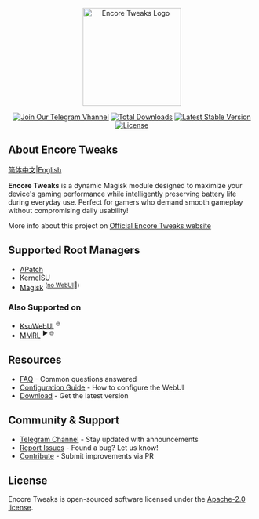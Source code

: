 <p align="center"><a href="https://encore.rem01gaming.dev" target="_blank"><img src="https://encore.rem01gaming.dev/logo.webp" width="200" alt="Encore Tweaks Logo"></a></p>

<p align="center">
<a href="https://t.me/rem01schannel"><img src="https://img.shields.io/badge/Follow-Telegram-white.svg?style=for-the-badge&logo=telegram&logoColor=white&labelColor=222" alt="Join Our Telegram Vhannel"></a>
<a href="https://encore.rem01gaming.dev/download"><img src="https://img.shields.io/github/downloads/rem01gaming/encore/total?style=for-the-badge&logoColor=white&labelColor=222" alt="Total Downloads"></a>
<a href="https://github.com/Rem01Gaming/encore/releases"><img src="https://img.shields.io/github/v/release/rem01gaming/encore?label=Release&style=for-the-badge&logo=github&logoColor=white&labelColor=222" alt="Latest Stable Version"></a>
<a href="https://encore.rem01gaming.dev"><img src="https://img.shields.io/badge/Apache-white?style=for-the-badge&logo=andela&logoColor=white&label=License&labelColor=222" alt="License"></a>
</p>

## About Encore Tweaks
[简体中文](/READMEs/README_zh-CN.md)|[English](/READMEs/README_zh-CN.md)

**Encore Tweaks** is a dynamic Magisk module designed to maximize your device's gaming performance while intelligently preserving battery life during everyday use. Perfect for gamers who demand smooth gameplay without compromising daily usability!

More info about this project on [Official Encore Tweaks website](https://encore.rem01gaming.dev/)

## Supported Root Managers

- [APatch](https://github.com/bmax121/APatch)
- [KernelSU](https://github.com/tiann/KernelSU)
- [Magisk](https://github.com/topjohnwu/Magisk)  <sup>([no WebUI](https://github.com/topjohnwu/Magisk/issues/8609#event-15568590949)👀)</sup>

### Also Supported on

- [KsuWebUI](https://github.com/5ec1cff/KsuWebUIStandalone)   <sup>🌐</sup>
- [MMRL](https://github.com/DerGoogler/MMRL)   <sup>▶ 🌐</sup>

## Resources

- [FAQ](https://encore.rem01gaming.dev/guide/faq.html) - Common questions answered
- [Configuration Guide](https://encore.rem01gaming.dev/guide/webui-and-configuration.html) - How to configure the WebUI
- [Download](https://encore.rem01gaming.dev/download) - Get the latest version

## Community & Support

- [Telegram Channel](https://t.me/rem01schannel) - Stay updated with announcements
- [Report Issues](https://github.com/rem01gaming/encore/issues) - Found a bug? Let us know!
- [Contribute](https://github.com/rem01gaming/encore/pulls) - Submit improvements via PR

## License

Encore Tweaks is open-sourced software licensed under the [Apache-2.0 license](https://www.apache.org/licenses/LICENSE-2.0).
